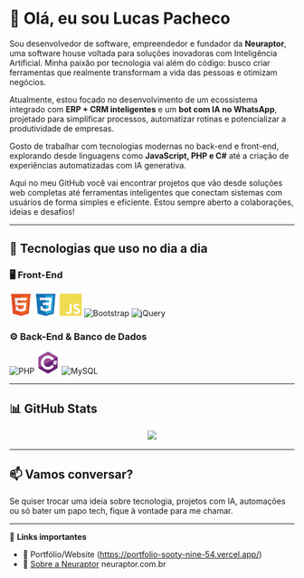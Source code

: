 <h1>👋 Olá, eu sou Lucas Pacheco</h1>

<p>
Sou desenvolvedor de software, empreendedor e fundador da <strong>Neuraptor</strong>, uma software house voltada para soluções inovadoras com Inteligência Artificial. Minha paixão por tecnologia vai além do código: busco criar ferramentas que realmente transformam a vida das pessoas e otimizam negócios.
</p>

<p>
Atualmente, estou focado no desenvolvimento de um ecossistema integrado com <strong>ERP + CRM inteligentes</strong> e um <strong>bot com IA no WhatsApp</strong>, projetado para simplificar processos, automatizar rotinas e potencializar a produtividade de empresas.
</p>

<p>
Gosto de trabalhar com tecnologias modernas no back-end e front-end, explorando desde linguagens como <strong>JavaScript, PHP e C#</strong> até a criação de experiências automatizadas com IA generativa.
</p>

<p>
Aqui no meu GitHub você vai encontrar projetos que vão desde soluções web completas até ferramentas inteligentes que conectam sistemas com usuários de forma simples e eficiente. Estou sempre aberto a colaborações, ideias e desafios!
</p>

---

<h2>🚀 Tecnologias que uso no dia a dia</h2>

### 🖥️ Front-End
<p align="left">
  <img alt="HTML" height="40" src="https://raw.githubusercontent.com/devicons/devicon/master/icons/html5/html5-original.svg">
  <img alt="CSS" height="40" src="https://raw.githubusercontent.com/devicons/devicon/master/icons/css3/css3-original.svg">
  <img alt="JavaScript" height="40" src="https://raw.githubusercontent.com/devicons/devicon/master/icons/javascript/javascript-plain.svg">
  <img alt="Bootstrap" height="40" src="https://cdn.jsdelivr.net/gh/devicons/devicon/icons/bootstrap/bootstrap-original.svg" />
  <img alt="jQuery" height="40" src="https://cdn.jsdelivr.net/gh/devicons/devicon/icons/jquery/jquery-original.svg" />
</p>

### ⚙️ Back-End & Banco de Dados
<p align="left">
  <img alt="PHP" height="40" src="https://cdn.jsdelivr.net/gh/devicons/devicon/icons/php/php-original.svg" />
  <img alt="C#" height="40" src="https://raw.githubusercontent.com/devicons/devicon/master/icons/csharp/csharp-original.svg">
  <img alt="MySQL" height="40" src="https://cdn.jsdelivr.net/gh/devicons/devicon/icons/mysql/mysql-original.svg" />
</p>

---

<h2>📊 GitHub Stats</h2>

<p align="center">
  <img height="180em" src="https://github-readme-stats.vercel.app/api?username=C4mps41205&show_icons=true&theme=dracula&include_all_commits=true&count_private=true"/>
</p>

---

<h2>📫 Vamos conversar?</h2>

Se quiser trocar uma ideia sobre tecnologia, projetos com IA, automações ou só bater um papo tech, fique à vontade para me chamar.

---

🔗 **Links importantes**  
- 💼 Portfólio/Website (https://portfolio-sooty-nine-54.vercel.app/) 
- 🧠 [Sobre a Neuraptor](#) neuraptor.com.br

